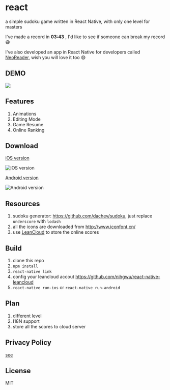 # react
a simple sudoku game written in React Native, with only one level for masters

I've made a record in **03:43** , I'd like to see if someone can break my record 😃 

I've also developed an app in React Native for developers called [NeoReader](https://github.com/nihgwu/NeoReader), wish you will love it too 😄

## DEMO
![](./resource/demo.gif)

## Features
1. Animations
2. Editing Mode
3. Game Resume
4. Online Ranking

## Download
[iOS version](https://itunes.apple.com/cn/app/shu-du-zhong-shi-chun-cui/id1138612488)

![iOS version](./resource/qrcode-ios.png)

[Android version](http://a.app.qq.com/o/simple.jsp?pkgname=com.liteneo.sudoku)

![Android version](./resource/qrcode-android.png)

## Resources
1. sudoku generator: https://github.com/dachev/sudoku, just replace `underscore` with `lodash`
2. all the icons are downloaded from http://www.iconfont.cn/ 
3. use [LeanCloud](https://leancloud.cn/) to store the online scores

## Build
1. clone this repo
2. `npm install`
3. `react-native link`
4. config your leancloud accout https://github.com/nihgwu/react-native-leancloud
5. `react-native run-ios` or `react-native run-android`

## Plan
1. different level
2. I18N support
3. store all the scores to cloud server

## Privacy Policy
[see](./PRIVACY.md)

## License
MIT
